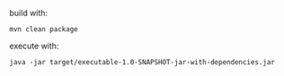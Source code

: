 build with:
```
mvn clean package
```

execute with:
```
java -jar target/executable-1.0-SNAPSHOT-jar-with-dependencies.jar
```